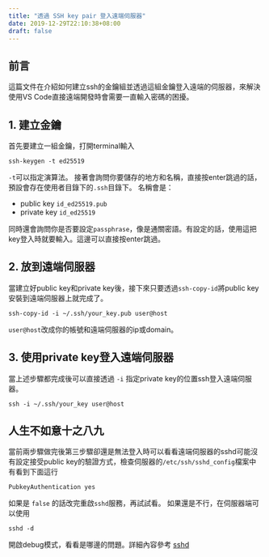 ```yaml
---
title: "透過 SSH key pair 登入遠端伺服器"
date: 2019-12-29T22:10:38+08:00
draft: false
---
```


## 前言
這篇文件在介紹如何建立ssh的金鑰組並透過這組金鑰登入遠端的伺服器，來解決使用VS Code直接遠端開發時會需要一直輸入密碼的困擾。

## 1. 建立金鑰
首先要建立一組金鑰，打開terminal輸入
```shell
ssh-keygen -t ed25519
```
`-t`可以指定演算法。
接著會詢問你要儲存的地方和名稱，直接按enter跳過的話，預設會存在使用者目錄下的`.ssh`目錄下。
名稱會是：
- public key `id_ed25519.pub`
- private key `id_ed25519`

同時還會詢問你是否要設定`passphrase`，像是通關密語。有設定的話，使用這把key登入時就要輸入。這邊可以直接按enter跳過。

## 2. 放到遠端伺服器
當建立好public key和private key後，接下來只要透過`ssh-copy-id`將public key安裝到遠端伺服器上就完成了。
```shell
ssh-copy-id -i ~/.ssh/your_key.pub user@host
```
`user@host`改成你的帳號和遠端伺服器的ip或domain。

## 3. 使用private key登入遠端伺服器
當上述步驟都完成後可以直接透過 `-i` 指定private key的位置ssh登入遠端伺服器。
```shell
ssh -i ~/.ssh/your_key user@host
```

## 人生不如意十之八九
當前兩步驟做完後第三步驟卻還是無法登入時可以看看遠端伺服器的sshd可能沒有設定接受public key的驗證方式，檢查伺服器的`/etc/ssh/sshd_config`檔案中有看到下面這行
```shell
PubkeyAuthentication yes
```
如果是 `false` 的話改完重啟`sshd`服務，再試試看。
如果還是不行，在伺服器端可以使用
```shell
sshd -d
```
開啟debug模式，看看是哪邊的問題。詳細內容參考 [sshd](https://www.ssh.com/academy/ssh/sshd)